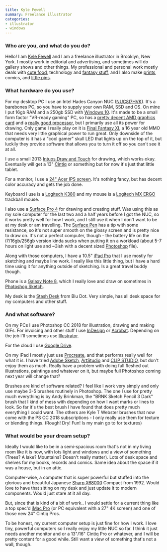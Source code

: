 ```yaml
---
title: Kyle Fewell
summary: Freelance illustrator 
categories:
- illustrator
- windows
---
```


### Who are you, and what do you do?

Hello! I am [Kyle Fewell](https://www.kyle-fewell.com/ "Kyle's website.") and I am a freelance illustrator in Brooklyn, New York. I mostly work in editorial and advertising, and sometimes will do gallery shows and other things. My professional and personal work mostly deals with [cute food](https://www.kyle-fewell.com/food-bbs/ "Kyle's cute food artwork."), technology and [fantasy stuff](https://www.kyle-fewell.com/adventuring/ "Kyle's adventuring artwork."), and I also make [prints](https://www.inprnt.com/gallery/kfewell/ "Kyle's artwork prints on INPRNT."), comics, and [little pins](https://kylefewell.bigcartel.com/ "Kyle's online store."). 

### What hardware do you use?

For my desktop PC I use an Intel Hades Canyon NUC ([NUC8I7HVK][]). It's a barebones PC, so you have to supply your own RAM, SSD and OS. On mine I put 16gb RAM and a 250gb SSD with [Windows 10][windows-10]. It's made to be a small form factor "VR-ready gaming" PC, so has a [pretty decent AMD graphics card][radeon-rx-vega-m-gh] and a [really good processor][core-i7-8809g], but I primarily use all its power for drawing. Only game I really play on it is [Final Fantasy XI][final-fantasy-xi], a 16 year old MMO that needs very little graphical power to run great. Only downside of the computer is it has a "cool gamer" skull LED that lights up on the top of it, but luckily they provide software that allows you to turn it off so you can't see it at all. 

I use a small 2013 [Intuos Draw and Touch][intuos] for drawing, which works okay. Eventually will get a 13" [Cintiq][] or something but for now it's just that little tablet. 

For a monitor, I use a [24" Acer IPS screen][h236hl]. It's nothing fancy, but has decent color accuracy and gets the job done. 

Keyboard I use is a [Logitech K380][k380] and my mouse is a [Logitech MX ERGO][mx-ergo] trackball mouse. 

I also use a [Surface Pro 4][surface-pro-4] for drawing and creating stuff. Was using this as my sole computer for the last two and a half years before I got the NUC, so it works pretty well for how I work, and I still use it when I don't want to be at my desk or am travelling. The [Surface Pen][surface-pen] has a tip with some resistance, so it's not super smooth on the glossy screen and is pretty nice to draw on. It's not a perfect computer, though - the battery life on the i7/16gb/256gb version kinda sucks when putting it on a workload (about 5-7 hours on light use and ~3ish with a decent sized [Photoshop][] file).

Along with those computers, I have a 10.5" [iPad Pro][ipad-pro] that I use mostly for sketching and maybe line work. I really like this little thing, but I have a hard time using it for anything outside of sketching. Is a great travel buddy though.

Phone is a [Galaxy Note 8][galaxy-note-8], which I really love and draw on sometimes in [Photoshop Sketch][photoshop-sketch-android].

My desk is the [Stash Desk][stash-desk] from Blu Dot. Very simple, has all desk space for my computers and other stuff.

### And what software?

On my PCs I use Photoshop CC 2018 for illustration, drawing and making GIFs. For invoicing and other stuff I use [InDesign][] or [Acrobat][]. Depending on the job I'll sometimes use [Illustrator][].

For the cloud I use [Google Drive][google-drive].

On my iPad I mostly just use [Procreate][procreate-ios], and that performs really well for what it is. I have tried [Adobe Sketch][photoshop-sketch-ios], [ArtStudio][artstudio-ios] and [CLIP STUDIO][clip-studio-paint], but don't enjoy them as much. Really have a problem with doing full fleshed out illustrations, paintings and whatever on it, but maybe full Photoshop coming next year will change that?

Brushes are kind of software related? I feel like I work very simply and only use maybe 3-5 brushes routinely in Photoshop. The one I use for pretty much everything is by Andy Brinkman, the "BRNK Sketch Pencil 3 Dark" brush that I kind of mess with depending on how I want marks or lines to look. So far it's the best brush I have found that does pretty much everything I could want. The others are Kyle T Webster brushes that now come with the PS CC 2018 subscriptions -  I only really use them for texture or blending things. (Rough! Dry! Fun! Is my main go to for textures)

### What would be your dream setup?

Ideally I would like to be in a semi-spacious room that's not in my living room like it is now, with lots light and windows and a view of something (Trees? A lake? Mountains? Doesn't really matter). Lots of desk space and shelves for my books, records and comics. Same idea about the space if it was a house, but in an attic.

Computer-wise, a computer that is super powerful but stuffed into the glorious and beautiful Japanese [Sharp X68000][x68000] Compact from 1992. Would love to have that sitting on my desk and just update it to modern components. Would just stare at it all day.

But, since that is kind of a bit of work.. I would settle for a current thing like a top spec'd [iMac Pro][imac-pro] (or PC equivalent with a 27" 4K screen) and one of those new 24" Cintiq Pros.

To be honest, my current computer setup is just fine for how I work. I love tiny, powerful computers so I really enjoy my little NUC so far. I think it just needs another monitor and or a 13"/16" Cintiq Pro or whatever, and I will be pretty content for a good while. Still want a view of something that's not a wall, though.

[cintiq]: https://www.wacom.com/en/us/cintiq "A computer screen you can draw on."
[core-i7-8809g]: https://www.intel.com/content/www/us/en/products/processors/core/i7-processors/i7-8809g.html "A computer processor."
[galaxy-note-8]: https://en.wikipedia.org/wiki/Samsung_Galaxy_Note_8 "A 6.3 inch Android phone."
[h236hl]: https://www.cnet.com/products/acer-h236hl-bid-led-monitor-full-hd-1080p-23/ "A 23 inch LED monitor."
[imac-pro]: https://en.wikipedia.org/wiki/IMac_Pro "An all-in-one workstation."
[intuos]: https://www.wacom.com/en-us/products/pen-tablets/intuos "A pen tablet."
[ipad-pro]: https://en.wikipedia.org/wiki/IPad_Pro "An iOS tablet."
[k380]: https://www.logitech.com/en-us/product/multi-device-keyboard-k380 "A multi-device Bluetooth keyboard."
[mx-ergo]: https://www.logitech.com/en-us/product/mx-ergo-wireless-trackball-mouse "A wireless trackball mouse"
[nuc8i7hvk]: https://www.intel.com/content/www/us/en/products/boards-kits/nuc/kits/nuc8i7hvk.html "A small form factor computer kit."
[radeon-rx-vega-m-gh]: https://www.intel.com/content/www/us/en/support/products/136866/graphics-drivers/graphics-for-8th-generation-intel-processors/radeon-rx-vega-m-gh-graphics.html "A integrated GPU."
[stash-desk]: https://www.bludot.com/stash-desk.html "A desk."
[surface-pen]: https://en.wikipedia.org/wiki/Surface_Pen "A stylus for Surface devices."
[surface-pro-4]: https://en.wikipedia.org/wiki/Surface_Pro_4 "A Windows tablet."
[x68000]: https://en.wikipedia.org/wiki/X68000 "A desktop computer."
[acrobat]: https://acrobat.adobe.com/us/en/acrobat.html "Software for creating and editing PDF documents."
[artstudio-ios]: https://itunes.apple.com/us/app/artstudio-draw-and-paint/id354818333 "A drawing and photo editing app."
[clip-studio-paint]: http://www.clipstudio.net/en "A drawing program aimed at manga artists."
[final-fantasy-xi]: https://en.wikipedia.org/wiki/Final_Fantasy_XI "An MMO game."
[google-drive]: https://drive.google.com/ "A cloud storage service."
[illustrator]: https://www.adobe.com/products/illustrator.html "A vector graphics editor."
[indesign]: https://www.adobe.com/products/indesign.html "A desktop/web publishing application."
[photoshop-sketch-android]: https://play.google.com/store/apps/details?id=com.adobe.creativeapps.sketch&hl=en "A drawing and illustration app."
[photoshop-sketch-ios]: https://itunes.apple.com/us/app/adobe-photoshop-sketch/id839085644 "A drawing and illustration app."
[photoshop]: https://www.adobe.com/products/photoshop.html "A bitmap image editor."
[procreate-ios]: https://itunes.apple.com/us/app/procreate/id425073498 "A powerful illustration app."
[windows-10]: https://en.wikipedia.org/wiki/Windows_10 "An operating system."
